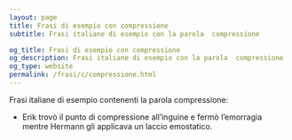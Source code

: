 ```yaml
---
layout: page
title: Frasi di esempio con compressione 
subtitle: Frasi italiane di esempio con la parola  compressione

og_title: Frasi di esempio con compressione 
og_description: Frasi italiane di esempio con la parola  compressione
og_type: website
permalink: /frasi/c/compressione.html
---
```


Frasi italiane di esempio contenenti la parola compressione:


- Erik trovò il punto di compressione all’inguine e fermò l’emorragia mentre Hermann gli applicava un laccio emostatico.
